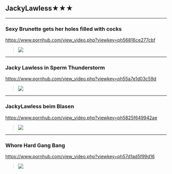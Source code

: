 ## JackyLawless★★★
---
### Sexy Brunette gets her holes filled with cocks
https://www.pornhub.com/view_video.php?viewkey=ph56816ce277cbf
>![](https://ci.phncdn.com/videos/201512/28/64774391/original/(m=ecuKGgaaaa)(mh=Rfuy6zbqfM8I4YoT)8.jpg)
---
### Jacky Lawless in Sperm Thunderstorm
https://www.pornhub.com/view_video.php?viewkey=ph55a7e1d03c59d
>![](https://ci.phncdn.com/videos/201507/16/52973681/original/(m=ecuKGgaaaa)(mh=NHneCobAHJPsZL7y)13.jpg)
---
### JackyLawless beim Blasen
https://www.pornhub.com/view_video.php?viewkey=ph5825f649942ae
>![](https://ci.phncdn.com/videos/201611/11/95794701/original/(m=ecuKGgaaaa)(mh=FxhEQNHvD4OyfvJo)1.jpg)
---
### Whore Hard Gang Bang
https://www.pornhub.com/view_video.php?viewkey=ph57d1ad5f99d16
>![](https://ci.phncdn.com/videos/201609/08/88798941/original/(m=ecuKGgaaaa)(mh=FtZoHyFUDiydOaBS)11.jpg)
### 

>![]()
### 

>![]()
